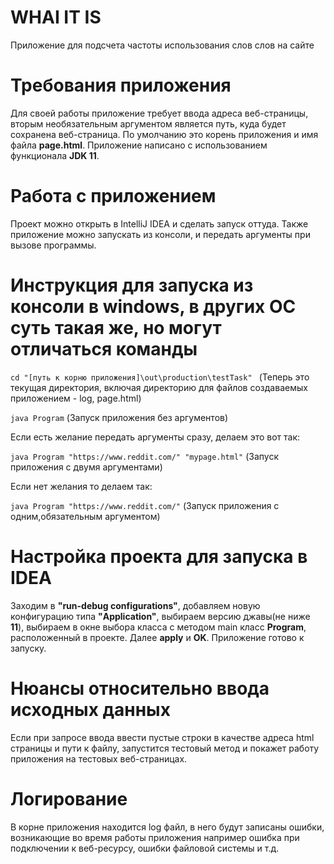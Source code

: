 # WHAI IT IS
Приложение для подсчета частоты использования слов слов на сайте
# Требования приложения
Для своей работы приложение требует ввода адреса веб-страницы, вторым необязательным аргументом является путь, куда будет сохранена веб-страница. По умолчанию это корень приложения и имя файла **page.html**.
Приложение написано с использованием функционала **JDK 11**.

# Работа с приложением
Проект можно открыть в IntelliJ IDEA и сделать запуск оттуда.
Также приложение можно запускать из консоли, и передать аргументы при вызове программы.



# Инструкция для запуска из консоли в windows, в других ОС суть такая же, но могут отличаться команды

`cd "[путь к корню приложения]\out\production\testTask" `            (Теперь это текущая директория, включая директорию для файлов создаваемых приложением - log, page.html)

`java Program`      						(Запуск приложения без аргументов)

Если есть желание передать аргументы сразу, делаем это вот так:

`java Program "https://www.reddit.com/" "mypage.html"`   (Запуск приложения с двумя аргументами) 

Если нет желания то делаем так:

`java Program "https://www.reddit.com/"`   (Запуск приложения с одним,обязательным аргументом) 

# Настройка проекта для запуска в IDEA
Заходим в **"run-debug configurations"**, добавляем новую конфигурацию типа **"Application"**, выбираем версию джавы(не ниже **11**), выбираем в окне выбора класса с методом main класс **Program**, расположенный в проекте. Далее **apply** и **OK**. Приложение готово к запуску. 

# Нюансы относительно ввода исходных данных
Если при запросе ввода  ввести пустые строки в качестве адреса html страницы и пути к файлу, запустится тестовый метод и покажет работу приложения на тестовых веб-страницах.

# Логирование
В корне приложения находится log файл, в него будут записаны ошибки, возникающие во время работы приложения например ошибка при подключении к веб-ресурсу, ошибки файловой системы и т.д. 
